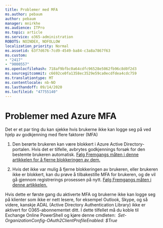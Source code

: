 ```yaml
---
title: Problemer med MFA
ms.author: pebaum
author: pebaum
manager: mnirkhe
ms.audience: ITPro
ms.topic: article
ms.service: o365-administration
ROBOTS: NOINDEX, NOFOLLOW
localization_priority: Normal
ms.assetid: 63f7d676-7cd9-4549-ba84-c3a8a7867f63
ms.custom:
- "2417"
- "9000557"
ms.openlocfilehash: 718af9bfbc0a64cdfc96528e5062fb96c8d0f2d3
ms.sourcegitcommit: c6692ce0fa1358ec3529e59ca0ecdfdea4cdc759
ms.translationtype: MT
ms.contentlocale: nb-NO
ms.lasthandoff: 09/14/2020
ms.locfileid: "47755140"
---
```

# <a name="issues-with-azure-mfa"></a>Problemer med Azure MFA
Det er et par ting du kan sjekke hvis brukerne ikke kan logge seg på ved hjelp av godkjenning med flere faktorer (MFA)

1. Den berørte brukeren kan være blokkert i Azure Active Directory-portalen. Hvis det er tilfelle, avbrytes godkjennings forsøk for den bestemte brukeren automatisk. [Følg Fremgangs måten i denne artikkelen for å fjerne blokkeringen av dem.](https://docs.microsoft.com/azure/active-directory/authentication/howto-mfa-mfasettings#block-and-unblock-users)

2. Hvis det ikke var mulig å fjerne blokkeringen av brukeren, eller brukeren ikke er blokkert, kan du prøve å tilbakestille MFA for brukeren, og de vil gå gjennom registrerings prosessen på nytt. [Følg Fremgangs måten i denne artikkelen.](https://docs.microsoft.com/azure/active-directory/authentication/howto-mfa-userdevicesettings#require-users-to-provide-contact-methods-again)

Hvis dette er første gang du aktiverte MFA og brukerne ikke kan logge seg på klienter som ikke er nett lesere, for eksempel Outlook, Skype, og så videre, kanskje ADAL (Active Directory Authentication Library) ikke er aktivert for O365-abonnementet ditt. I dette tilfellet må du koble til Exchange Online PowerShell og kjøre denne cmdleten:  *Set-OrganizationConfig-OAuth2ClientProfileEnabled: $True*